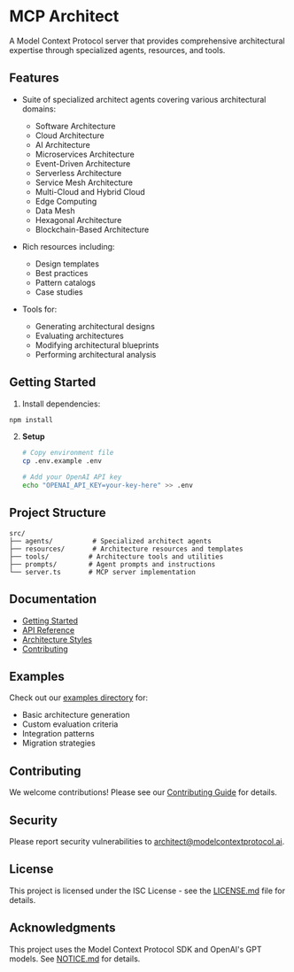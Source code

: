 # MCP Architect

A Model Context Protocol server that provides comprehensive architectural expertise through specialized agents, resources, and tools.

## Features

- Suite of specialized architect agents covering various architectural domains:

  - Software Architecture
  - Cloud Architecture
  - AI Architecture
  - Microservices Architecture
  - Event-Driven Architecture
  - Serverless Architecture
  - Service Mesh Architecture
  - Multi-Cloud and Hybrid Cloud
  - Edge Computing
  - Data Mesh
  - Hexagonal Architecture
  - Blockchain-Based Architecture

- Rich resources including:

  - Design templates
  - Best practices
  - Pattern catalogs
  - Case studies

- Tools for:
  - Generating architectural designs
  - Evaluating architectures
  - Modifying architectural blueprints
  - Performing architectural analysis

## Getting Started

1. Install dependencies:

```bash
npm install
```

2. **Setup**

   ```bash
   # Copy environment file
   cp .env.example .env

   # Add your OpenAI API key
   echo "OPENAI_API_KEY=your-key-here" >> .env
   ```

## Project Structure

```
src/
├── agents/          # Specialized architect agents
├── resources/       # Architecture resources and templates
├── tools/          # Architecture tools and utilities
├── prompts/        # Agent prompts and instructions
└── server.ts       # MCP server implementation
```

## Documentation

- [Getting Started](docs/getting-started.md)
- [API Reference](docs/api-reference.md)
- [Architecture Styles](docs/architecture-styles.md)
- [Contributing](CONTRIBUTING.md)

## Examples

Check out our [examples directory](examples/) for:

- Basic architecture generation
- Custom evaluation criteria
- Integration patterns
- Migration strategies

## Contributing

We welcome contributions! Please see our [Contributing Guide](CONTRIBUTING.md) for details.

## Security

Please report security vulnerabilities to architect@modelcontextprotocol.ai.

## License

This project is licensed under the ISC License - see the [LICENSE.md](LICENSE.md) file for details.

## Acknowledgments

This project uses the Model Context Protocol SDK and OpenAI's GPT models. See [NOTICE.md](NOTICE.md) for details.
